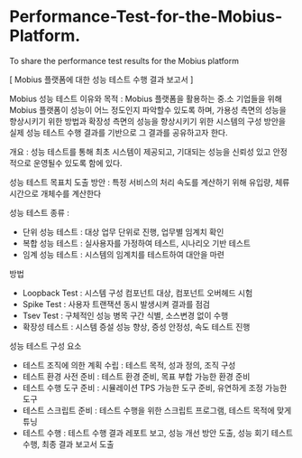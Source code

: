 # Performance-Test-for-the-Mobius-Platform.
To share the performance test results for the Mobius platform


[ Mobius 플랫폼에 대한 성능 테스트 수행 결과 보고서 ]

Mobius 성능 테스트 이유와 목적 : 
Mobius 플랫폼을 활용하는 중.소 기업들을 위해 Mobius 플랫폼이 성능이 어느 정도인지 파악할수 있도록 하며,
가용성 측면의 성능을 향상시키기 위한 방법과 확장성 측면의 성능을 향상시키기 위한 시스템의 구성 방안을 
실제 성능 테스트 수행 결과를 기반으로 그 결과를 공유하고자 한다.

개요 :
성능 테스트를 통해 최초 시스템이 제공되고, 기대되는 성능을 신뢰성 있고 안정적으로 운영될수 있도록 함에 있다.

성능 테스트 목표치 도출 방안 :
특정 서비스의 처리 속도를 계산하기 위해 유입량, 체류시간으로 개체수를 계산한다

성능 테스트 종류 :
- 단위 성능 테스트 : 대상 업무 단위로 진행, 업무별 임계치 확인
- 복합 성능 테스트 : 실사용자를 가정하여 테스트, 시나리오 기반 테스트
- 임계 성능 테스트 : 시스템의 임계치를 테스트하여 대안을 마련

방법
- Loopback Test : 시스템 구성 컴포넌트 대상, 컴포넌트 오버헤드 시험
- Spike Test : 사용자 트랜잭션 동시 발생시켜 결과를 점검
- Tsev Test : 구체적인 성능 병목 구간 식별, 소스변경 없이 수행
- 확장성 테스트 : 시스템 증설 성능 향상, 증성 안정성, 속도 테스트 진행


성능 테스트 구성 요소
- 테스트 조직에 의한 계획 수립 : 테스트 목적, 성과 정의, 조직 구성
- 테스트 환경 사전 준비 : 테스트 환경 준비, 목표 부합 가능한 환경 준비
- 테스트 수행 도구 준비 : 시뮬레이션 TPS 가능한 도구 준비, 유연하게 조정 가능한 도구
- 테스트 스크립트 준비 : 테스트 수행을 위한 스크립트 프로그램, 테스트 목적에 맞게 튜닝
- 테스트 수행 : 테스트 수행 결과 레포트 보고, 성능 개선 방안 도출, 성능 회기 테스트 수행, 최종 결과 보고서 도출
